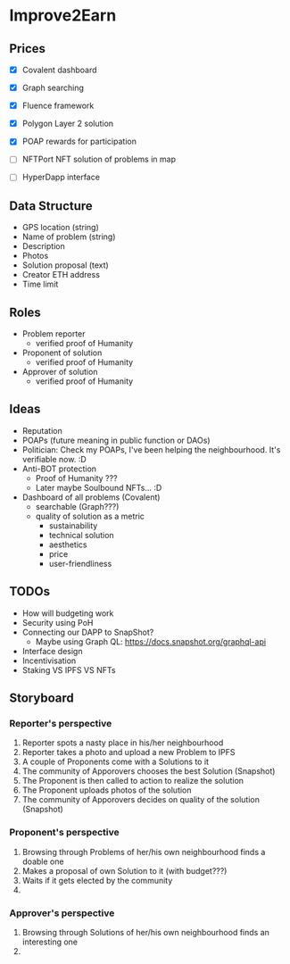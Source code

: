 # Improve2Earn

## Prices 
- [x] Covalent 
  dashboard
- [x] Graph
  searching
- [x] Fluence 
  framework
- [x] Polygon
  Layer 2 solution
- [x] POAP
  rewards for participation
- [ ] NFTPort
  NFT solution of problems in map
- [ ] HyperDapp
  interface



## Data Structure
- GPS location (string)
- Name of problem (string)
- Description 
- Photos
- Solution proposal (text)
- Creator ETH address
- Time limit


## Roles 
- Problem reporter
  - verified proof of Humanity 
- Proponent of solution
  - verified proof of Humanity 
- Approver of solution
  - verified proof of Humanity 

## Ideas
- Reputation
- POAPs (future meaning in public function or DAOs)
- Politician: Check my POAPs, I've been helping the neighbourhood. It's verifiable now. :D
- Anti-BOT protection
  - Proof of Humanity ???
  - Later maybe Soulbound NFTs... :D 
- Dashboard of all problems (Covalent)
  - searchable (Graph???)
  - quality of solution as a metric 
    - sustainability 
    - technical solution
    - aesthetics
    - price
    - user-friendliness

## TODOs
- How will budgeting work
- Security using PoH
- Connecting our DAPP to SnapShot?
  - Maybe using Graph QL: https://docs.snapshot.org/graphql-api
- Interface design
- Incentivisation
- Staking VS IPFS VS NFTs

## Storyboard
### Reporter's perspective
1. Reporter spots a nasty place in his/her neighbourhood
2. Reporter takes a photo and upload a new Problem to IPFS
3. A couple of Proponents come with a Solutions to it
4. The community of Apporovers chooses the best Solution (Snapshot)
5. The Proponent is then called to action to realize the solution
6. The Proponent uploads photos of the solution
7. The community of Apporovers decides on quality of the solution (Snapshot)

### Proponent's perspective
1. Browsing through Problems of her/his own neighbourhood finds a doable one
2. Makes a proposal of own Solution to it (with budget???)
3. Waits if it gets elected by the community
4. 

### Approver's perspective
1. Browsing through Solutions of her/his own neighbourhood finds an interesting one
2. 
